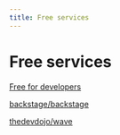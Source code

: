 ```yaml
---
title: Free services
---
```


# Free services

[Free for developers](https://free-for.dev/#/)

[backstage/backstage](https://github.com/spotify/backstage)

[thedevdojo/wave](https://github.com/thedevdojo/wave)
